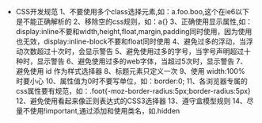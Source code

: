 - CSS开发规范
  1、不要使用多个class选择元素,如：a.foo.boo,这个在ie6以下是不能正确解析的
  2、移除空的css规则，如：a{}
  3、正确使用显示属性,如：display:inline不要和width,height,float,margin,padding同时使用，因为使用也无效，display:inline-block不要和float同时使用
  4、避免过多的浮动，当浮动次数超过十次时，会显示警告
  5、避免使用过多的字号，当字号声明超过十种时，显示警告
  6、避免使用过多的web字体，当超过5次时，显示警告
  7、避免使用 id 作为样式选择器
  8、标题元素只定义一次
  9、使用 width:100% 时要小心
  10、属性值为0时不要写单位，如：border:0;
  11、各浏览器专属的css属性要有规范，如：.foot{-moz-border-radius:5px;border-radius:5px}
  12、避免使用看起来像正则表达式的CSS3选择器
  13、遵守盒模型规则
  14、尽量不使用!important,通过添加和使用类名，如.hidden